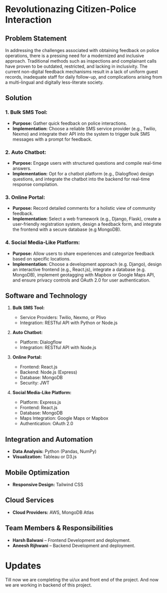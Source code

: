 # Revolutionazing Citizen-Police Interaction

## Problem Statement

In addressing the challenges associated with obtaining feedback on police operations, there is a pressing need for a modernized and inclusive approach. Traditional methods such as inspections and complainant calls have proven to be outdated, restricted, and lacking in inclusivity. The current non-digital feedback mechanisms result in a lack of uniform guest records, inadequate staff for daily follow-up, and complications arising from a multi-lingual and digitally less-literate society.

## Solution

### 1. Bulk SMS Tool:

- **Purpose:** Gather quick feedback on police interactions.
- **Implementation:** Choose a reliable SMS service provider (e.g., Twilio, Nexmo) and integrate their API into the system to trigger bulk SMS messages with a prompt for feedback.

### 2. Auto Chatbot:

- **Purpose:** Engage users with structured questions and compile real-time answers.
- **Implementation:** Opt for a chatbot platform (e.g., Dialogflow) design questions, and integrate the chatbot into the backend for real-time response compilation.

### 3. Online Portal:

- **Purpose:** Record detailed comments for a holistic view of community feedback.
- **Implementation:** Select a web framework (e.g., Django, Flask), create a user-friendly registration system, design a feedback form, and integrate the frontend with a secure database (e.g MongoDB).

### 4. Social Media-Like Platform:

- **Purpose:** Allow users to share experiences and categorize feedback based on specific locations.
- **Implementation:** Choose a development approach (e.g. Django), design an interactive frontend (e.g., React.js), integrate a database (e.g. MongoDB), implement geotagging with Mapbox or Google Maps API, and ensure privacy controls and OAuth 2.0 for user authentication.

## Software and Technology

1. **Bulk SMS Tool:**
   - Service Providers: Twilio, Nexmo, or Plivo
   - Integration: RESTful API with Python or Node.js

2. **Auto Chatbot:**
   - Platform: Dialogflow
   - Integration: RESTful API with Node.js

3. **Online Portal:**
   - Frontend: React.js
   - Backend: Node.js (Express)
   - Database: MongoDB
   - Security: JWT

4. **Social Media-Like Platform:**
   - Platform: Express.js
   - Frontend: React.js
   - Database: MongoDB
   - Maps Integration: Google Maps or Mapbox
   - Authentication: OAuth 2.0

## Integration and Automation

- **Data Analysis:** Python (Pandas, NumPy)
- **Visualization:** Tableau or D3.js

## Mobile Optimization

- **Responsive Design:**  Tailwind CSS

## Cloud Services

- **Cloud Providers:** AWS, MongoDB Atlas

## Team Members & Responsibilities

- **Harsh Balwani** – Frontend Development and deployment.
- **Aneesh Rijhwani** – Backend Development and deployment.

# Updates
Till now we are completing the ui/ux and front end of the project.
And now we are working in backend of this project.
